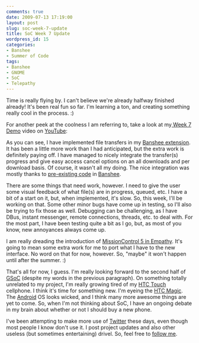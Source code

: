 ```yaml
---
comments: true
date: 2009-07-13 17:19:00
layout: post
slug: soc-week-7-update
title: SoC Week 7 Update
wordpress_id: 15
categories:
- Banshee
- Summer of Code
tags:
- Banshee
- GNOME
- SoC
- Telepathy
---
```


Time is really flying by. I can't believe we're already halfway finished already! It's been real fun so far. I'm learning a ton, and creating something really cool in the process. :)

For another peek at the coolness I am referring to, take a look at my[ Week 7 Demo](http://www.youtube.com/watch?v=oCyaS-pUZa4) video on [YouTube](http://www.youtube.com/):



As you can see, I have implemented file transfers in my [Banshee extension](http://github.com/nloko/banshee/tree/gsoc).  It has been a little more work than I had anticipated, but the extra work is definitely paying off. I have managed to nicely integrate the transfer(s) progress and give easy access cancel options on an all downloads and per download basis. Of course, it wasn't all my doing. The nice integration was mostly thanks to [pre-existing code](http://git.gnome.org/cgit/banshee/tree/src/Core/Banshee.Services/Banshee.ServiceStack/UserJob.cs) in [Banshee](http://banshee-project.org/).

There are some things that need work, however. I need to give the user some visual feedback of what file(s) are in progress, queued, etc. I have a bit of a start on it, but, when implemented, it's slow. So, this week, I'll be working on that. Some other minor bugs have come up in testing, so I'll also be trying to fix those as well. Debugging can be challenging, as I have DBus, instant messenger, remote connections, threads, etc. to deal with. For the most part, I have been testing quite a bit as I go, but, as most of you know, new annoyances always come up.

I am really dreading the introduction of [MissionControl 5 in Empathy](http://lists.freedesktop.org/archives/telepathy/2009-June/003533.html). It's going to mean some extra work for me to port what I have to the new interface. No word on that for now, however. So, "maybe" it won't happen until after the summer. :)

That's all for now, I guess. I'm really looking forward to the second half of [GSoC](http://code.google.com/soc/) (despite my words in the previous paragraph). On something totally unrelated to my project, I'm really growing tired of my [HTC Touch](http://www.htc.com/www/product/touch/overview.html) cellphone. I think it's time for something new. I'm eyeing the [HTC Magic](http://www.htc.com/www/product/magic/overview.html). The [Android](http://www.android.com/) OS looks wicked, and I think many more awesome things are yet to come. So, when I'm not thinking about SoC, I have an ongoing debate in my brain about whether or not I should buy a new phone.

I've been attempting to make more use of [Twitter](http://twitter.com/) these days, even though most people I know don't use it. I post project updates and also other useless (but sometimes entertaining) drivel. So, feel free to [follow me](http://twitter.com/nloko).
